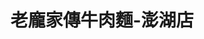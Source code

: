 ---
title: "老龐家傳牛肉麵-澎湖店"
description: "老龐家傳牛肉麵-澎湖店"
layout: shop
keywords:
  - 美食競賽
  - 台灣美食
  - 美食精選
datePublished: "2025-06-30"
dateModified: "2025-07-07"
city: "澎湖縣"
district: "馬公市"
address: "880澎湖縣馬公市三民路45號"
phone: "069266657"
geo: "23.567120200740657, 119.56823084065023"
google_map: "https://maps.app.goo.gl/dFsov4Lz9S2cwRjy9"
footinder: ""
official: "https://www.facebook.com/p/%E8%80%81%E9%BE%90%E5%AE%B6%E5%82%B3%E7%89%9B%E8%82%89%E9%BA%B5-100064117776154/"
award:
  - name: "台北國際牛肉麵節"
    year: "2024"
    entries:
      - group: "鮮食組"
        cooking_style: "紅燒"
        rank: "金牌"

---